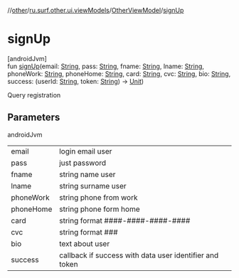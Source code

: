 //[other](../../../index.md)/[ru.surf.other.ui.viewModels](../index.md)/[OtherViewModel](index.md)/[signUp](sign-up.md)

# signUp

[androidJvm]\
fun [signUp](sign-up.md)(email: [String](https://kotlinlang.org/api/latest/jvm/stdlib/kotlin/-string/index.html), pass: [String](https://kotlinlang.org/api/latest/jvm/stdlib/kotlin/-string/index.html), fname: [String](https://kotlinlang.org/api/latest/jvm/stdlib/kotlin/-string/index.html), lname: [String](https://kotlinlang.org/api/latest/jvm/stdlib/kotlin/-string/index.html), phoneWork: [String](https://kotlinlang.org/api/latest/jvm/stdlib/kotlin/-string/index.html), phoneHome: [String](https://kotlinlang.org/api/latest/jvm/stdlib/kotlin/-string/index.html), card: [String](https://kotlinlang.org/api/latest/jvm/stdlib/kotlin/-string/index.html), cvc: [String](https://kotlinlang.org/api/latest/jvm/stdlib/kotlin/-string/index.html), bio: [String](https://kotlinlang.org/api/latest/jvm/stdlib/kotlin/-string/index.html), success: (userId: [String](https://kotlinlang.org/api/latest/jvm/stdlib/kotlin/-string/index.html), token: [String](https://kotlinlang.org/api/latest/jvm/stdlib/kotlin/-string/index.html)) -&gt; [Unit](https://kotlinlang.org/api/latest/jvm/stdlib/kotlin/-unit/index.html))

Query registration

## Parameters

androidJvm

| | |
|---|---|
| email | login email user |
| pass | just password |
| fname | string name user |
| lname | string surname user |
| phoneWork | string phone from work |
| phoneHome | string phone form home |
| card | string format ####-####-####-#### |
| cvc | string format ### |
| bio | text about user |
| success | callback if success with data user identifier and token |
